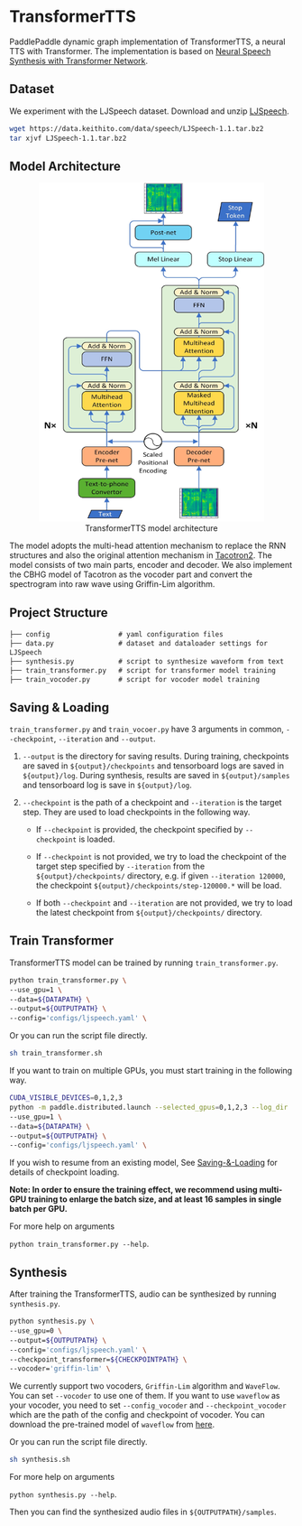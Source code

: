 # TransformerTTS

PaddlePaddle dynamic graph implementation of TransformerTTS, a neural TTS with Transformer. The implementation is based on [Neural Speech Synthesis with Transformer Network](https://arxiv.org/abs/1809.08895).

## Dataset

We experiment with the LJSpeech dataset. Download and unzip [LJSpeech](https://keithito.com/LJ-Speech-Dataset/).

```bash
wget https://data.keithito.com/data/speech/LJSpeech-1.1.tar.bz2
tar xjvf LJSpeech-1.1.tar.bz2
```

## Model Architecture

<div align="center" name="TransformerTTS model architecture">
  <img src="./images/model_architecture.jpg" width=400 height=600 /> <br>
</div>
<div align="center" >
TransformerTTS model architecture
</div>

The model adopts the multi-head attention mechanism to replace the RNN structures and also the original attention mechanism in [Tacotron2](https://arxiv.org/abs/1712.05884). The model consists of two main parts, encoder and decoder. We also implement the CBHG model of Tacotron as the vocoder part and convert the spectrogram into raw wave using Griffin-Lim algorithm.

## Project Structure

```text
├── config                 # yaml configuration files
├── data.py                # dataset and dataloader settings for LJSpeech
├── synthesis.py           # script to synthesize waveform from text
├── train_transformer.py   # script for transformer model training
├── train_vocoder.py       # script for vocoder model training
```

## Saving & Loading

`train_transformer.py` and `train_vocoer.py` have 3 arguments in common, `--checkpoint`, `--iteration` and `--output`.

1. `--output` is the directory for saving results.
During training, checkpoints are saved in `${output}/checkpoints` and tensorboard logs are saved in `${output}/log`.
During synthesis, results are saved in `${output}/samples` and tensorboard log is save in `${output}/log`.

2.  `--checkpoint` is the path of a checkpoint and `--iteration` is the target step. They are used to load checkpoints in the following way.

    - If `--checkpoint` is provided, the checkpoint specified by `--checkpoint` is loaded.

    - If `--checkpoint` is not provided, we try to load the checkpoint of the target step specified by `--iteration` from the `${output}/checkpoints/` directory, e.g. if given `--iteration 120000`, the checkpoint `${output}/checkpoints/step-120000.*` will be load.

    - If both `--checkpoint` and `--iteration` are not provided, we try to load the latest checkpoint from `${output}/checkpoints/` directory.

## Train Transformer

TransformerTTS model can be trained by running ``train_transformer.py``.

```bash
python train_transformer.py \
--use_gpu=1 \
--data=${DATAPATH} \
--output=${OUTPUTPATH} \
--config='configs/ljspeech.yaml' \
```

Or you can run the script file directly.

```bash
sh train_transformer.sh
```

If you want to train on multiple GPUs, you must start training in the following way.

```bash
CUDA_VISIBLE_DEVICES=0,1,2,3
python -m paddle.distributed.launch --selected_gpus=0,1,2,3 --log_dir ./mylog train_transformer.py \
--use_gpu=1 \
--data=${DATAPATH} \
--output=${OUTPUTPATH} \
--config='configs/ljspeech.yaml' \
```

If you wish to resume from an existing model, See [Saving-&-Loading](#Saving-&-Loading) for details of checkpoint loading.

**Note: In order to ensure the training effect, we recommend using multi-GPU training to enlarge the batch size, and at least 16 samples in single batch per GPU.**

For more help on arguments

``python train_transformer.py --help``.

## Synthesis

After training the TransformerTTS, audio can be synthesized by running ``synthesis.py``.

```bash
python synthesis.py \
--use_gpu=0 \
--output=${OUTPUTPATH} \
--config='configs/ljspeech.yaml' \
--checkpoint_transformer=${CHECKPOINTPATH} \
--vocoder='griffin-lim' \
```

We currently support two vocoders,  ``Griffin-Lim`` algorithm and ``WaveFlow``. You can set ``--vocoder`` to use one of them. If you want to use ``waveflow`` as your vocoder, you need to set ``--config_vocoder`` and ``--checkpoint_vocoder`` which are the path of the config and checkpoint of vocoder. You can download the pre-trained model of ``waveflow`` from [here](https://github.com/PaddlePaddle/Parakeet#vocoders).

Or you can run the script file directly.

```bash
sh synthesis.sh
```
For more help on arguments

``python synthesis.py --help``.

Then you can find the synthesized audio files in ``${OUTPUTPATH}/samples``.

